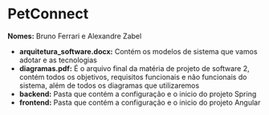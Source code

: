 # PetConnect
**Nomes:** Bruno Ferrari e Alexandre Zabel

- **arquitetura_software.docx:** Contém os modelos de sistema que vamos adotar e as tecnologias
- **diagramas.pdf:** É o arquivo final da matéria de projeto de software 2, contém todos os objetivos, requisitos funcionais e não funcionais do sistema, além de todos os diagramas que utilizaremos
- **backend:** Pasta que contém a configuração e o inicio do projeto Spring
- **frontend:** Pasta que contém a configuração e o inicio do projeto Angular

